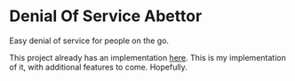 # **D**enial **O**f **S**ervice **A**bettor

Easy denial of service for people on the go.

This project already has an implementation [here](https://github.com/k4m4/kickthemout).
This is my implementation of it, with additional features to come. Hopefully.
